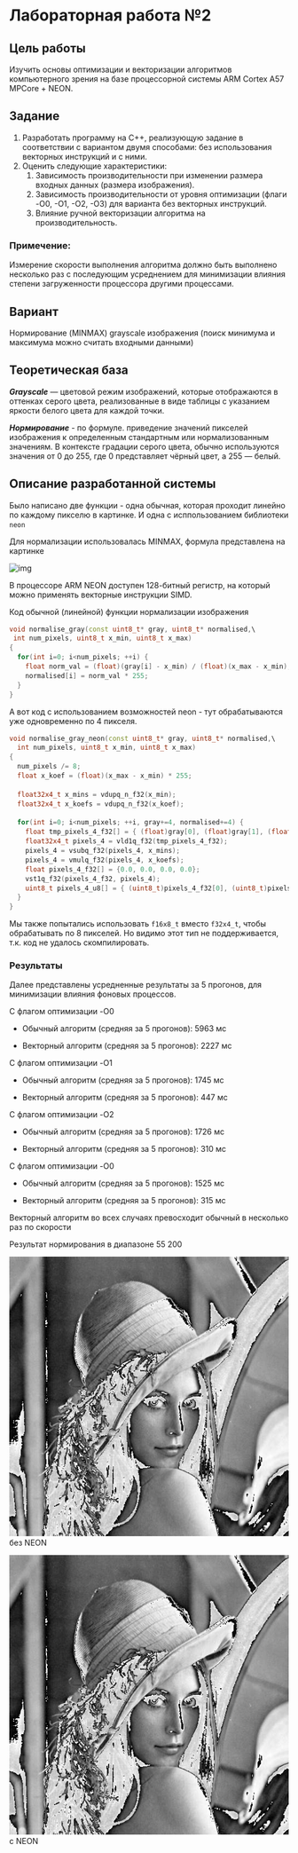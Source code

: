 # Лабораторная работа №2

## Цель работы

Изучить основы оптимизации и векторизации алгоритмов компьютерного зрения на базе процессорной системы ARM Cortex A57 MPCore + NEON. 

## Задание 

1.  Разработать программу на C++, реализующую задание в соответствии с 
вариантом двумя способами: без использования векторных 
инструкций и с ними.  
2.  Оценить следующие характеристики: 
    1. Зависимость производительности при изменении размера входных данных (размера изображения). 
    2. Зависимость производительности от уровня оптимизации (флаги -O0, -O1, -O2, -O3) для варианта без векторных инструкций. 
    3. Влияние ручной векторизации алгоритма на производительность. 

### Примечение:

Измерение скорости выполнения алгоритма должно быть выполнено 
несколько раз с последующим усреднением для минимизации влияния 
степени загруженности процессора другими процессами.

## Вариант

Нормирование (MINMAX) grayscale изображения (поиск минимума и максимума можно считать входными данными)

## Теоретическая база 

***Grayscale*** — цветовой режим изображений, которые отображаются в оттенках серого цвета, реализованные в виде таблицы с указанием яркости белого цвета для каждой точки.

***Нормирование*** - по формуле. приведение значений пикселей изображения к определенным стандартным или нормализованным значениям. В контексте градации серого цвета, обычно используются значения от 0 до 255, где 0 представляет чёрный цвет, а 255 — белый.

## Описание разработанной системы

Было написано две функции - одна обычная, которая проходит линейно по каждому пикселю в картинке. И одна с исппользованием библиотеки `neon`

Для нормализации использовалась MINMAX, формула представлена на картинке

![img](https://www.oreilly.com/api/v2/epubs/9781788627306/files/assets/ffb3ac78-fd6f-4340-aa92-cde8ae0322d6.png)

В процессоре ARM NEON доступен 128-битный регистр, на который можно применять векторные инструкции SIMD.





Код обычной (линейной) функции нормализации изображения

```c++
void normalise_gray(const uint8_t* gray, uint8_t* normalised,\
 int num_pixels, uint8_t x_min, uint8_t x_max)
{
  for(int i=0; i<num_pixels; ++i) {
    float norm_val = (float)(gray[i] - x_min) / (float)(x_max - x_min);
    normalised[i] = norm_val * 255;
  }
}
```



А вот код с использованием возможностей neon - тут обрабатываются уже одновременно по 4 пикселя.

```c++
void normalise_gray_neon(const uint8_t* gray, uint8_t* normalised,\
  int num_pixels, uint8_t x_min, uint8_t x_max)
{
  num_pixels /= 8;
  float x_koef = (float)(x_max - x_min) * 255;

  float32x4_t x_mins = vdupq_n_f32(x_min);
  float32x4_t x_koefs = vdupq_n_f32(x_koef);

  for(int i=0; i<num_pixels; ++i, gray+=4, normalised+=4) {
    float tmp_pixels_4_f32[] = { (float)gray[0], (float)gray[1], (float)gray[2], (float)gray[3] };
    float32x4_t pixels_4 = vld1q_f32(tmp_pixels_4_f32);
    pixels_4 = vsubq_f32(pixels_4, x_mins);
    pixels_4 = vmulq_f32(pixels_4, x_koefs);
    float pixels_4_f32[] = {0.0, 0.0, 0.0, 0.0};
    vst1q_f32(pixels_4_f32, pixels_4);
    uint8_t pixels_4_u8[] = { (uint8_t)pixels_4_f32[0], (uint8_t)pixels_4_f32[1], (uint8_t)pixels_4_f32[2], (uint8_t)pixels_4_f32[3] };
  }
}
```

Мы также попытались использовать `f16x8_t` вместо `f32x4_t`, чтобы обрабатывать по 8 пикселей. Но видимо этот тип не поддерживается, т.к. код не удалось скомпилировать.



### Результаты

Далее представлены усредненные результаты за 5 прогонов, для минимизации влияния фоновых процессов.

С флагом оптимизации -O0

- Обычный алгоритм (средняя за 5 прогонов): 5963 мс

- Векторный алгоритм (средняя за 5 прогонов): 2227 мс



С флагом оптимизации -O1

- Обычный алгоритм (средняя за 5 прогонов): 1745 мс

- Векторный алгоритм (средняя за 5 прогонов): 447 мс



С флагом оптимизации -O2

- Обычный алгоритм (средняя за 5 прогонов): 1726 мс

- Векторный алгоритм (средняя за 5 прогонов): 310 мс



С флагом оптимизации -O0

- Обычный алгоритм (средняя за 5 прогонов): 1525 мс

- Векторный алгоритм (средняя за 5 прогонов): 315 мс



Векторный алгоритм во всех случаях превосходит обычный в несколько раз по скорости

Результат нормирования в диапазоне 55 200

![Нативное нормирование](../lab2/img/normalised_image.png) 
без NEON

![с NEON](../lab2/img/normalised_neon_image.png)
с NEON

